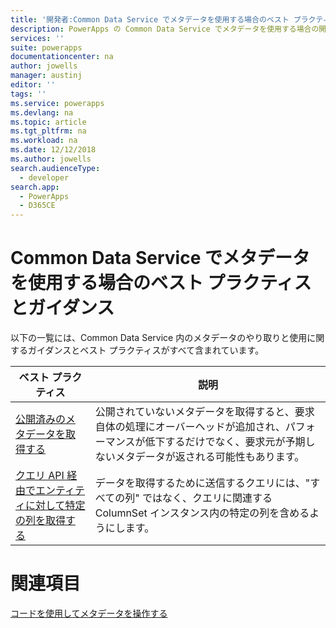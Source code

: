 ```yaml
---
title: '開発者:Common Data Service でメタデータを使用する場合のベスト プラクティスとガイダンス | Microsoft Docs'
description: PowerApps の Common Data Service でメタデータを使用する場合の開発者向けベスト プラクティスとガイダンスです。
services: ''
suite: powerapps
documentationcenter: na
author: jowells
manager: austinj
editor: ''
tags: ''
ms.service: powerapps
ms.devlang: na
ms.topic: article
ms.tgt_pltfrm: na
ms.workload: na
ms.date: 12/12/2018
ms.author: jowells
search.audienceType:
  - developer
search.app:
  - PowerApps
  - D365CE
---
```


# <a name="best-practices-and-guidance-while-working-with-metadata-for-the-common-data-service"></a>Common Data Service でメタデータを使用する場合のベスト プラクティスとガイダンス

以下の一覧には、Common Data Service 内のメタデータのやり取りと使用に関するガイダンスとベスト プラクティスがすべて含まれています。


|ベスト プラクティス  |説明  |
|---------|---------|
|[公開済みのメタデータを取得する](retrieve-published-metadata.md)     |公開されていないメタデータを取得すると、要求自体の処理にオーバーヘッドが追加され、パフォーマンスが低下するだけでなく、要求元が予期しないメタデータが返される可能性もあります。         |
|[クエリ API 経由でエンティティに対して特定の列を取得する](retrieve-specific-columns-entity-via-query-apis.md)     |データを取得するために送信するクエリには、"すべての列" ではなく、クエリに関連する ColumnSet インスタンス内の特定の列を含めるようにします。         |

# <a name="see-also"></a>関連項目
[コードを使用してメタデータを操作する](../../metadata-services.md)<br />